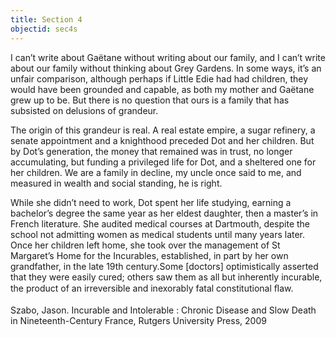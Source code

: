 ```yaml
---
title: Section 4
objectid: sec4s
---
```


I can’t write about Gaëtane without writing about our family, and I can’t write about our family without thinking about Grey Gardens. In some ways, it’s an unfair comparison, although perhaps if Little Edie had had children, they would have been grounded and capable, as both my mother and Gaëtane grew up to be. But there is no question that ours is a family that has subsisted on delusions of grandeur.  

The origin of this grandeur is real. A real estate empire, a sugar refinery, a senate appointment and a knighthood preceded Dot and her children. But by Dot’s generation, the money that remained was in trust, no longer accumulating, but funding a privileged life for Dot, and a sheltered one for her children. We are a family in decline, my uncle once said to me, and measured in wealth and social standing, he is right.  

While she didn’t need to work, Dot spent her life studying, earning a bachelor’s degree the same year as her eldest daughter, then a master’s in French literature. She audited medical courses at Dartmouth, despite the school not admitting women as medical students until many years later. Once her children left home, she took over the management of St Margaret’s Home for the Incurables, established, in part by her own grandfather, in the late 19th century.<span class="aside">Some [doctors] optimistically asserted that they were easily cured; others saw them as all but inherently incurable, the product of an irreversible and inexorably fatal constitutional ﬂaw.<br><br>
Szabo, Jason. Incurable and Intolerable : Chronic Disease and Slow Death in Nineteenth-Century France, Rutgers University Press, 2009</span>
